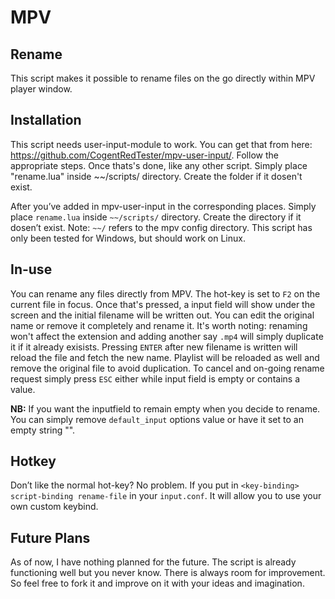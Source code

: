 # MPV

## Rename
This script makes it possible to rename files on the go directly within MPV player window. 

## Installation
This script needs user-input-module to work. You can get that from here: https://github.com/CogentRedTester/mpv-user-input/. Follow the appropriate steps.
Once thats's done, like any other script. Simply place "rename.lua" inside ~~/scripts/ directory. Create the folder if it dosen't exist. 


After you’ve added in mpv-user-input in the corresponding places. Simply place `rename.lua` inside `~~/scripts/` directory. Create the directory if it dosen’t exist. Note:  `~~/` refers to the mpv config directory. This script has only been tested for Windows, but should work on Linux.

## In-use
You can rename any files directly from MPV. The hot-key is set to `F2` on the current file in focus. Once that's pressed, a input field will show under the screen and the initial filename will be written out. You can edit the original name or remove it completely and rename it. It's worth noting: renaming won't affect the extension and adding another say `.mp4` will simply duplicate it if it already exisists. Pressing `ENTER` after new filename is written will reload the file and fetch the new name. Playlist will be reloaded as well and remove the original file to avoid duplication. To cancel and on-going rename request simply press `ESC` either while input field is empty or contains a value. 

**NB:** If you want the inputfield to remain empty when you decide to rename. You can simply remove `default_input` options value or have it set to an empty string "".

## Hotkey
Don’t like the normal hot-key? No problem. If you put in `<key-binding> script-binding rename-file` in your `input.conf`. It will allow you to use your own custom keybind.

## Future Plans
As of now, I have nothing planned for the future. The script is already functioning well but you never know. There is always room for improvement. So feel free to fork it and improve on it with your ideas and imagination.
